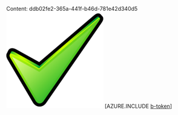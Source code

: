 Content: ddb02fe2-365a-441f-b46d-781e42d340d5![image](a6e2fb04-2d51-46f2-8e96-5176e6795b0c.png)
[AZURE.INCLUDE [b-token](0cee8fb1-814d-471e-b676-7975859d252f.md)]
